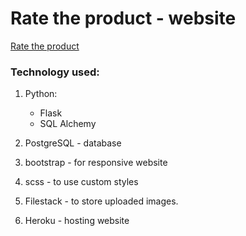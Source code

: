 # Rate the product - website

[Rate the product](https://rate-the-product.herokuapp.com/)

### Technology used:

1. Python:

    - Flask
    - SQL Alchemy


2. PostgreSQL - database

3. bootstrap - for responsive website 

4. scss - to use custom styles 

5. Filestack - to store uploaded images. 

6. Heroku - hosting website 
